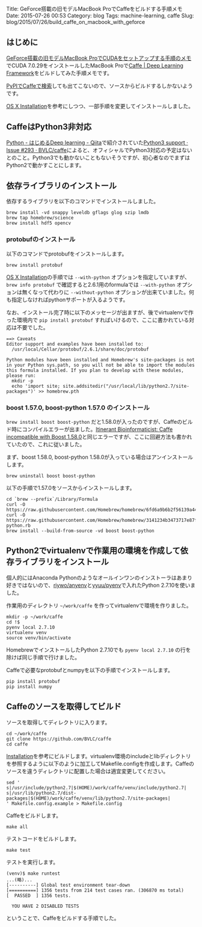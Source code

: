 Title: GeForce搭載の旧モデルMacBook ProでCaffeをビルドする手順メモ
Date: 2015-07-26 00:53
Category: blog
Tags: machine-learning, caffe
Slug: blog/2015/07/26/build_caffe_on_macbook_with_geforce

## はじめに
[GeForce搭載の旧モデルMacBook ProでCUDAをセットアップする手順のメモ](/blog/2015/07/25/setup_cuda_on_macbook_pro_with_geforce/)でCUDA 7.0.29をインストールしたMacBook Proで[Caffe | Deep Learning Framework](http://caffe.berkeleyvision.org/)をビルドしてみた手順メモです。

[PyPIでCaffeで検索](https://pypi.python.org/pypi?%3Aaction=search&term=caffe&submit=search)しても出てこないので、ソースからビルドするしかないようです。

[OS X Installation](http://caffe.berkeleyvision.org/install_osx.html)を参考にしつつ、一部手順を変更してインストールしました。

## CaffeはPython3非対応

[Python - はじめるDeep learning - Qiita](http://qiita.com/icoxfog417/items/65e800c3a2094457c3a0)で紹介されていた[Python3 support · Issue #293 · BVLC/caffe](https://github.com/BVLC/caffe/issues/293)によると、オフィシャルでPython3対応の予定はないとのこと。Python3でも動かないこともないそうですが、初心者なのでまずはPython2で動かすことにします。

## 依存ライブラリのインストール

依存するライブラリを以下のコマンドでインストールしました。

```
brew install -vd snappy leveldb gflags glog szip lmdb
brew tap homebrew/science
brew install hdf5 opencv
```

### protobufのインストール

以下のコマンドでprotobufをインストールします。

```
brew install protobuf
```

[OS X Installation](http://caffe.berkeleyvision.org/install_osx.html)の手順では `--with-python` オプションを指定していますが、 `brew info protobuf` で確認すると2.6.1用のformulaでは `--with-python` オプションは無くなって代わりに `--without-python` オプションが出来ていました。何も指定しなければpythonサポートが入るようです。

なお、インストール完了時に以下のメッセージが出ますが、後でvirtualenvで作った環境内で `pip install protobuf` すればいけるので、ここに書かれている対応は不要でした。

```
==> Caveats
Editor support and examples have been installed to:
  /usr/local/Cellar/protobuf/2.6.1/share/doc/protobuf

Python modules have been installed and Homebrew's site-packages is not
in your Python sys.path, so you will not be able to import the modules
this formula installed. If you plan to develop with these modules,
please run:
  mkdir -p
  echo 'import site; site.addsitedir("/usr/local/lib/python2.7/site-packages")' >> homebrew.pth
```

### boost 1.57.0, boost-python 1.57.0 のインストール

`brew install boost boost-python` だと1.58.0が入ったのですが、Caffeのビルド時にコンパイルエラーが出ました。[Itinerant Bioinformaticist: Caffe incompatible with Boost 1.58.0](http://itinerantbioinformaticist.blogspot.jp/2015/05/caffe-incompatible-with-boost-1580.html)と同じエラーですが、ここに回避方法も書かれていたので、これに従いました。

まず、boost 1.58.0, boost-python 1.58.0が入っている場合はアンインストールします。

```
brew uninstall boost boost-python
```

以下の手順で1.57.0をソースからインストールします。

```
cd `brew --prefix`/Library/Formula
curl -O https://raw.githubusercontent.com/Homebrew/homebrew/6fd6a9b6b2f56139a44dd689d30b7168ac13effb/Library/Formula/boost.rb
curl -O https://raw.githubusercontent.com/Homebrew/homebrew/3141234b3473717e87f3958d4916fe0ada0baba9/Library/Formula/boost-python.rb
brew install --build-from-source -vd boost boost-python
```

## Python2でvirtualenvで作業用の環境を作成して依存ライブラリをインストール

個人的にはAnaconda Pythonのようなオールインワンのインストーラはあまり好きではないので、[riywo/anyenv](https://github.com/riywo/anyenv)と[yyuu/pyenv](https://github.com/yyuu/pyenv)で入れたPython 2.7.10を使いました。

作業用のディレクトリ `~/work/caffe` を作ってvirtualenvで環境を作りました。

```
mkdir -p ~/work/caffe
cd !$
pyenv local 2.7.10
virtualenv venv
source venv/bin/activate
```

HomebrewでインストールしたPython 2.7.10でも `pyenv local 2.7.10` の行を除けば同じ手順で行けました。

Caffeで必要なprotobufとnumpyを以下の手順でインストールします。

```
pip install protobuf
pip install numpy
```

## Caffeのソースを取得してビルド

ソースを取得してディレクトリに入ります。

```
cd ~/work/caffe
git clone https://github.com/BVLC/caffe
cd caffe
```

[Installation](http://caffe.berkeleyvision.org/installation.html#compilation)を参考にビルドします。virtualenv環境のincludeとlibディレクトリを参照するように以下のように加工してMakefile.configを作成します。Caffeのソースを違うディレクトリに配置した場合は適宜変更してください。

```
sed '
s|/usr/include/python2.7|$(HOME)/work/caffe/venv/include/python2.7|
s|/usr/lib/python2.7/dist-packages|$(HOME)/work/caffe/venv/lib/python2.7/site-packages|
' Makefile.config.example > Makefile.config
```

Caffeをビルドします。

```
make all
```

テストコードをビルドします。

```
make test
```

テストを実行します。

```
(venv)$ make runtest
...(略)...
[----------] Global test environment tear-down
[==========] 1356 tests from 214 test cases ran. (306870 ms total)
[  PASSED  ] 1356 tests.

  YOU HAVE 2 DISABLED TESTS

```

ということで、Caffeをビルドする手順でした。
